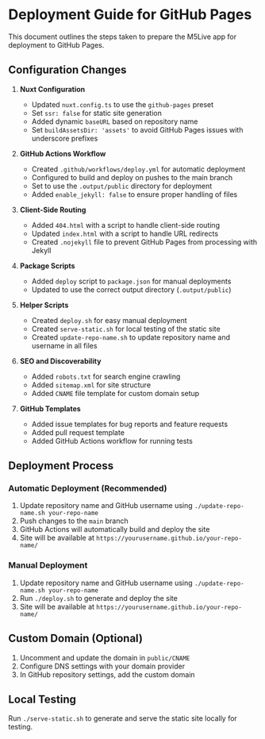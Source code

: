 # Deployment Guide for GitHub Pages

This document outlines the steps taken to prepare the M5Live app for deployment to GitHub Pages.

## Configuration Changes

1. **Nuxt Configuration**
   - Updated `nuxt.config.ts` to use the `github-pages` preset
   - Set `ssr: false` for static site generation
   - Added dynamic `baseURL` based on repository name
   - Set `buildAssetsDir: 'assets'` to avoid GitHub Pages issues with underscore prefixes

2. **GitHub Actions Workflow**
   - Created `.github/workflows/deploy.yml` for automatic deployment
   - Configured to build and deploy on pushes to the main branch
   - Set to use the `.output/public` directory for deployment
   - Added `enable_jekyll: false` to ensure proper handling of files

3. **Client-Side Routing**
   - Added `404.html` with a script to handle client-side routing
   - Updated `index.html` with a script to handle URL redirects
   - Created `.nojekyll` file to prevent GitHub Pages from processing with Jekyll

4. **Package Scripts**
   - Added `deploy` script to `package.json` for manual deployments
   - Updated to use the correct output directory (`.output/public`)

5. **Helper Scripts**
   - Created `deploy.sh` for easy manual deployment
   - Created `serve-static.sh` for local testing of the static site
   - Created `update-repo-name.sh` to update repository name and username in all files

6. **SEO and Discoverability**
   - Added `robots.txt` for search engine crawling
   - Added `sitemap.xml` for site structure
   - Added `CNAME` file template for custom domain setup

7. **GitHub Templates**
   - Added issue templates for bug reports and feature requests
   - Added pull request template
   - Added GitHub Actions workflow for running tests

## Deployment Process

### Automatic Deployment (Recommended)

1. Update repository name and GitHub username using `./update-repo-name.sh your-repo-name`
2. Push changes to the `main` branch
3. GitHub Actions will automatically build and deploy the site
4. Site will be available at `https://yourusername.github.io/your-repo-name/`

### Manual Deployment

1. Update repository name and GitHub username using `./update-repo-name.sh your-repo-name`
2. Run `./deploy.sh` to generate and deploy the site
3. Site will be available at `https://yourusername.github.io/your-repo-name/`

## Custom Domain (Optional)

1. Uncomment and update the domain in `public/CNAME`
2. Configure DNS settings with your domain provider
3. In GitHub repository settings, add the custom domain

## Local Testing

Run `./serve-static.sh` to generate and serve the static site locally for testing. 